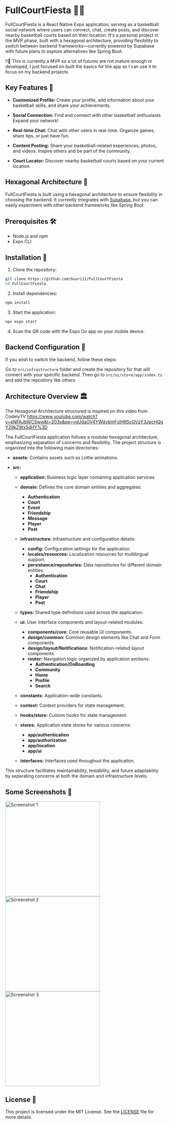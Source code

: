 # FullCourtFiesta 🏀🎉

FullCourtFiesta is a React Native Expo application, serving as a basketball social network where users can connect, chat, create posts, and discover nearby basketball courts based on their location. It's a personal project in the MVP phase, built with a hexagonal architecture, providing flexibility to switch between backend frameworks—currently powered by Supabase with future plans to explore alternatives like Spring Boot.

‼️👀 This is currently a MVP so a lot of futures are not mature enough or developed, I just focused on built the basics for the app so I can use it to focus on my backend projects

## Key Features 🌟

- **Customized Profile:** Create your profile, add information about your basketball skills, and share your achievements.

- **Social Connection:** Find and connect with other basketball enthusiasts. Expand your network!

- **Real-time Chat:** Chat with other users in real-time. Organize games, share tips, or just have fun.

- **Content Posting:** Share your basketball-related experiences, photos, and videos. Inspire others and be part of the community.

- **Court Locator:** Discover nearby basketball courts based on your current location.

## Hexagonal Architecture 🔄

FullCourtFiesta is built using a hexagonal architecture to ensure flexibility in choosing the backend. It currently integrates with [Supabase](https://supabase.io/), but you can easily experiment with other backend frameworks like Spring Boot.

## Prerequisites 🛠️

- Node.js and npm
- Expo CLI

## Installation 🚀

1. Clone the repository:

```bash
git clone https://github.com/Guuri11/FullCourtFiesta
cd FullCourtFiesta
```

2. Install dependencies:

```bash
npm install
```

3. Start the application:

```bash
npx expo start
```

4. Scan the QR code with the Expo Go app on your mobile device.

## Backend Configuration 🔧

If you wish to switch the backend, follow these steps:

Go to `src/infrastructure` folder and create the repository for that will connect with your specific backend. Then go to `src/ui/store/app/index.ts` and add the repository like others

## Architecture Overview 🏛️

The Hexagonal Architecture structured is inspired on this video from CodelyTV 
https://www.youtube.com/watch?v=eNFAJbWCSww&t=203s&pp=ygUdaGV4YWdvbmFsIHR5cGVzY3JpcHQgY29kZWx5dHY%3D

The FullCourtFiesta application follows a modular hexagonal architecture, emphasizing separation of concerns and flexibility. 
The project structure is organized into the following main directories:

- **assets:** Contains assets such as Lottie animations.

- **src:**
  - **application:** Business logic layer containing application services.
  
  - **domain:** Defines the core domain entities and aggregates:
    - **Authentication**
    - **Court**
    - **Event**
    - **Friendship**
    - **Message**
    - **Player**
    - **Post**
  
  - **infrastructure:** Infrastructure and configuration details:
    - **config:** Configuration settings for the application.
    - **locales/resources:** Localization resources for multilingual support.
    - **persistance/repositories:** Data repositories for different domain entities:
      - **Authentication**
      - **Court**
      - **Chat**
      - **Friendship**
      - **Player**
      - **Post**
  
  - **types:** Shared type definitions used across the application.
  
  - **ui:** User Interface components and layout-related modules:
    - **components/core:** Core reusable UI components.
    - **design/common:** Common design elements like Chat and Form components.
    - **design/layout/Notifications:** Notification-related layout components.
    - **router:** Navigation logic organized by application sections:
      - **Authentication/OnBoarding**
      - **Community**
      - **Home**
      - **Profile**
      - **Search**
  
  - **constants:** Application-wide constants.
  
  - **context:** Context providers for state management.
  
  - **hooks/store:** Custom hooks for state management.
  
  - **stores:** Application state stores for various concerns:
    - **app/authentication**
    - **app/authorization**
    - **app/location**
    - **app/ui**
    
  - **interfaces:** Interfaces used throughout the application.

This structure facilitates maintainability, testability, and future adaptability by separating concerns at both the domain and infrastructure levels.


## Some Screenshots 📸

<img src="https://github.com/Guuri11/FullCourtFiesta/assets/48799796/f26f8f56-a3cc-41c9-8c46-7c3d9d599206" alt="Screenshot 1" width="300" />
<img src="https://github.com/Guuri11/FullCourtFiesta/assets/48799796/f05d8803-e46c-49b2-bb69-a2a0ac3c8db1" alt="Screenshot 2" width="300" />
<img src="https://github.com/Guuri11/FullCourtFiesta/assets/48799796/88fbdc59-a947-4766-a605-32e981909259" alt="Screenshot 3" width="300" />



## License 📝

This project is licensed under the MIT License. See the [LICENSE](LICENSE) file for more details.
